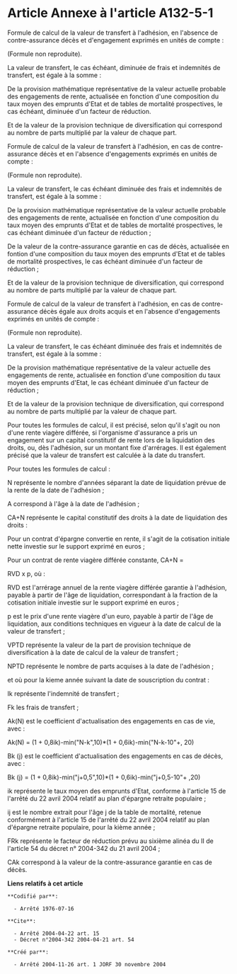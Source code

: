 # Article Annexe à l'article A132-5-1

Formule de calcul de la valeur de transfert à l'adhésion, en l'absence de contre-assurance décès et d'engagement exprimés en
unités de compte :

(Formule non reproduite).

La valeur de transfert, le cas échéant, diminuée de frais et indemnités de transfert, est égale à la somme :

De la provision mathématique représentative de la valeur actuelle probable des engagements de rente, actualisée en fonction
d'une composition du taux moyen des emprunts d'Etat et de tables de mortalité prospectives, le cas échéant, diminuée d'un
facteur de réduction.

Et de la valeur de la provision technique de diversification qui correspond au nombre de parts multiplié par la valeur de
chaque part.

Formule de calcul de la valeur de transfert à l'adhésion, en cas de contre-assurance décès et en l'absence d'engagements
exprimés en unités de compte :

(Formule non reproduite).

La valeur de transfert, le cas échéant diminuée des frais et indemnités de transfert, est égale à la somme :

De la provision mathématique représentative de la valeur actuelle probable des engagements de rente, actualisée en fonction
d'une composition du taux moyen des emprunts d'Etat et de tables de mortalité prospectives, le cas échéant diminuée d'un
facteur de réduction ;

De la valeur de la contre-assurance garantie en cas de décès, actualisée en fontion d'une composition du taux moyen des
emprunts d'Etat et de tables de mortalité prospectives, le cas échéant diminuée d'un facteur de réduction ;

Et de la valeur de la provision technique de diversification, qui correspond au nombre de parts multiplié par la valeur de
chaque part.

Formule de calcul de la valeur de transfert à l'adhésion, en cas de contre-assurance décès égale aux droits acquis et en
l'absence d'engagements exprimés en unités de compte :

(Formule non reproduite).

La valeur de transfert, le cas échéant diminuée des frais et indemnités de transfert, est égale à la somme :

De la provision mathématique représentative de la valeur actuelle des engagements de rente, actualisée en fonction d'une
composition du taux moyen des emprunts d'Etat, le cas échéant diminuée d'un facteur de réduction ;

Et de la valeur de la provision technique de diversification, qui correspond au nombre de parts multiplié par la valeur de
chaque part.

Pour toutes les formules de calcul, il est précisé, selon qu'il s'agit ou non d'une rente viagère différée, si l'organisme
d'assurance a pris un engagement sur un capital constitutif de rente lors de la liquidation des droits, ou, dès l'adhésion,
sur un montant fixe d'arrérages. Il est également précisé que la valeur de transfert est calculée à la date du transfert.

Pour toutes les formules de calcul :

N représente le nombre d'années séparant la date de liquidation prévue de la rente de la date de l'adhésion ;

A correspond à l'âge à la date de l'adhésion ;

CA+N représente le capital constitutif des droits à la date de liquidation des droits :

Pour un contrat d'épargne convertie en rente, il s'agit de la cotisation initiale nette investie sur le support exprimé en
euros ;

Pour un contrat de rente viagère différée constante, CA+N =

RVD x p, où :

RVD est l'arrérage annuel de la rente viagère différée garantie à l'adhésion, payable à partir de l'âge de liquidation,
correspondant à la fraction de la cotisation initiale investie sur le support exprimé en euros ;

p est le prix d'une rente viagère d'un euro, payable à partir de l'âge de liquidation, aux conditions techniques en vigueur à
la date de calcul de la valeur de transfert ;

VPTD représente la valeur de la part de provision technique de diversification à la date de calcul de la valeur de
transfert ;

NPTD représente le nombre de parts acquises à la date de l'adhésion ;

et où pour la kieme année suivant la date de souscription du contrat :

Ik représente l'indemnité de transfert ;

Fk les frais de transfert ;

Ak(N) est le coefficient d'actualisation des engagements en cas de vie, avec :

Ak(N) = (1 + 0,8ik)-min("N-k",10)*(1 + 0,6ik)-min("N-k-10"+, 20)

Bk (j) est le coefficient d'actualisation des engagements en cas de décès, avec :

Bk (j) = (1 + 0,8ik)-min("j+0,5",10)*(1 + 0,6ik)-min("j+0,5-10"+ ,20)

ik représente le taux moyen des emprunts d'Etat, conforme à l'article 15 de l'arrêté du 22 avril 2004 relatif au plan
d'épargne retraite populaire ;

ij est le nombre extrait pour l'âge j de la table de mortalité, retenue conformément à l'article 15 de l'arrêté du 22 avril
2004 relatif au plan d'épargne retraite populaire, pour la kième année ;

FRk représente le facteur de réduction prévu au sixième alinéa du II de l'article 54 du décret n° 2004-342 du 21 avril 2004 ;

CAk correspond à la valeur de la contre-assurance garantie en cas de décès.

**Liens relatifs à cet article**

	**Codifié par**:

	  - Arrêté 1976-07-16

	**Cite**:

	  - Arrêté 2004-04-22 art. 15
	  - Décret n°2004-342 2004-04-21 art. 54

	**Créé par**:

	  - Arrêté 2004-11-26 art. 1 JORF 30 novembre 2004
